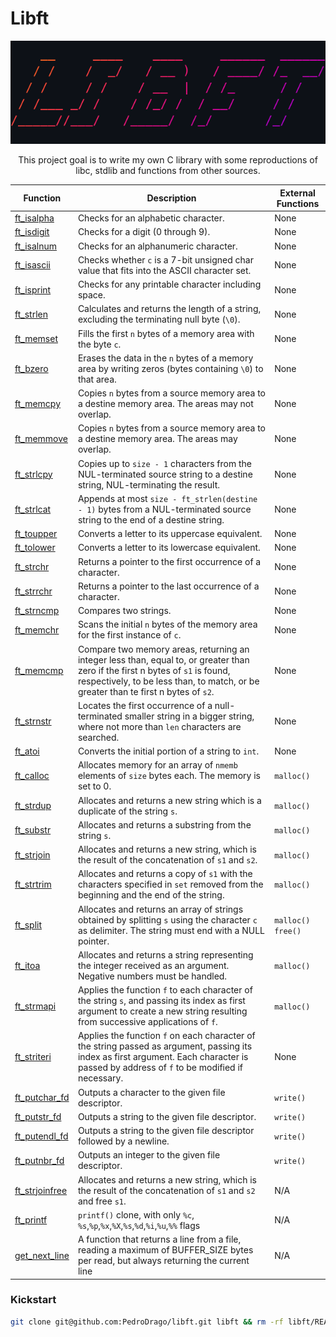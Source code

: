 # Libft

<p align="center">
    <img src="./printscreen.png"/>
</p>

<p align="center">This project goal is to write my own C library with some reproductions of libc, stdlib and functions from other sources.</p>

| Function                                       | Description                                                                                                                                                                                                                             | External Functions  |
| ---------------------------------------------- | --------------------------------------------------------------------------------------------------------------------------------------------------------------------------------------------------------------------------------------- | ------------------- |
| [ft_isalpha](ft_isalpha.c)                     | Checks for an alphabetic character.                                                                                                                                                                                                     | None                |
| [ft_isdigit](ft_isdigit.c)                     | Checks for a digit (0 through 9).                                                                                                                                                                                                       | None                |
| [ft_isalnum](ft_isalnum.c)                     | Checks for an alphanumeric character.                                                                                                                                                                                                   | None                |
| [ft_isascii](ft_isascii.c)                     | Checks whether `c` is a 7-bit unsigned char value that fits into the ASCII character set.                                                                                                                                               | None                |
| [ft_isprint](ft_isprint.c)                     | Checks for any printable character including space.                                                                                                                                                                                     | None                |
| [ft_strlen](ft_strlen.c)                       | Calculates and returns the length of a string, excluding the terminating null byte (`\0`).                                                                                                                                              | None                |
| [ft_memset](ft_memset.c)                       | Fills the first `n` bytes of a memory area with the byte `c`.                                                                                                                                                                           | None                |
| [ft_bzero](ft_bzero.c)                         | Erases the data in the `n` bytes of a memory area by writing zeros (bytes containing `\0`) to that area.                                                                                                                                | None                |
| [ft_memcpy](ft_memcpy.c)                       | Copies `n` bytes from a source memory area to a destine memory area. The areas may not overlap.                                                                                                                                         | None                |
| [ft_memmove](ft_memmove.c)                     | Copies `n` bytes from a source memory area to a destine memory area. The areas may overlap.                                                                                                                                             | None                |
| [ft_strlcpy](ft_strlcpy.c)                     | Copies up to `size - 1` characters from the NUL-terminated source string to a destine string, NUL-terminating the result.                                                                                                               | None                |
| [ft_strlcat](ft_strlcat.c)                     | Appends at most `size - ft_strlen(destine - 1)` bytes from a NUL-terminated source string to the end of a destine string.                                                                                                               | None                |
| [ft_toupper](ft_toupper.c)                     | Converts a letter to its uppercase equivalent.                                                                                                                                                                                          | None                |
| [ft_tolower](ft_tolower.c)                     | Converts a letter to its lowercase equivalent.                                                                                                                                                                                          | None                |
| [ft_strchr](ft_strchr.c)                       | Returns a pointer to the first occurrence of a character.                                                                                                                                                                               | None                |
| [ft_strrchr](ft_strrchr.c)                     | Returns a pointer to the last occurrence of a character.                                                                                                                                                                                | None                |
| [ft_strncmp](ft_strncmp.c)                     | Compares two strings.                                                                                                                                                                                                                   | None                |
| [ft_memchr](ft_memchr.c)                       | Scans the initial `n` bytes of the memory area for the first instance of `c`.                                                                                                                                                           | None                |
| [ft_memcmp](ft_memcmp.c)                       | Compare two memory areas, returning an integer less than, equal to, or greater than zero if the first n bytes of `s1` is found, respectively, to be less than, to match, or be greater than te first n bytes of `s2`.                   | None                |
| [ft_strnstr](ft_strnstr.c)                     | Locates the first occurrence of a null-terminated smaller string in a bigger string, where not more than `len` characters are searched.                                                                                                 | None                |
| [ft_atoi](ft_atoi.c)                           | Converts the initial portion of a string to `int`.                                                                                                                                                                                      | None                |
| [ft_calloc](ft_calloc.c)                       | Allocates memory for an array of `nmemb` elements of `size` bytes each. The memory is set to 0.                                                                                                                                         | `malloc()`          |
| [ft_strdup](ft_strdup.c)                       | Allocates and returns a new string which is a duplicate of the string `s`.                                                                                                                                                              | `malloc()`          |
| [ft_substr](ft_substr.c)                       | Allocates and returns a substring from the string `s`.                                                                                                                                                                                  | `malloc()`          |
| [ft_strjoin](ft_strjoin.c)                     | Allocates and returns a new string, which is the result of the concatenation of `s1` and `s2`.                                                                                                                                          | `malloc()`          |
| [ft_strtrim](ft_strtrim.c)                     | Allocates and returns a copy of `s1` with the characters specified in `set` removed from the beginning and the end of the string.                                                                                                       | `malloc()`          |
| [ft_split](ft_split.c)                         | Allocates and returns an array of strings obtained by splitting `s` using the character `c` as delimiter. The string must end with a NULL pointer.                                                                                      | `malloc()` `free()` |
| [ft_itoa](ft_itoa.c)                           | Allocates and returns a string representing the integer received as an argument. Negative numbers must be handled.                                                                                                                      | `malloc()`          |
| [ft_strmapi](ft_strmapi.c)                     | Applies the function `f` to each character of the string `s`, and passing its index as first argument to create a new string resulting from successive applications of `f`.                                                             | `malloc()`          |
| [ft_striteri](ft_striteri.c)                   | Applies the function `f` on each character of the string passed as argument, passing its index as first argument. Each character is passed by address of `f` to be modified if necessary.                                               | None                |
| [ft_putchar_fd](ft_putchar_fd.c)               | Outputs a character to the given file descriptor.                                                                                                                                                                                       | `write()`           |
| [ft_putstr_fd](ft_putstr_fd.c)                 | Outputs a string to the given file descriptor.                                                                                                                                                                                          | `write()`           |
| [ft_putendl_fd](ft_putendl_fd.c)               | Outputs a string to the given file descriptor followed by a newline.                                                                                                                                                                    | `write()`           |
| [ft_putnbr_fd](ft_putnbr_fd.c)                 | Outputs an integer to the given file descriptor.                                                                                                                                                                                        | `write()`           |
| [ft_strjoinfree](ft_strjoinfree.c)             | Allocates and returns a new string, which is the result of the concatenation of `s1` and `s2` and free `s1`.                                                                                                                            | N/A                 |
| [ft_printf](ft_printf.c)                       | `printf()` clone, with only `%c`, `%s`,`%p`,`%x`,`%X`,`%s`,`%d`,`%i`,`%u`,`%%` flags                                                                                                                                                    | N/A                 |
| [get_next_line](get_next_line/get_next_line.c) | A function that returns a line from a file, reading a maximum of BUFFER_SIZE bytes per read, but always returning the current line                                                                                                      | N/A                 |

### Kickstart
```bash
git clone git@github.com:PedroDrago/libft.git libft && rm -rf libft/README.md libft/.gitignore libft/.git libft/printscreen.png
```
